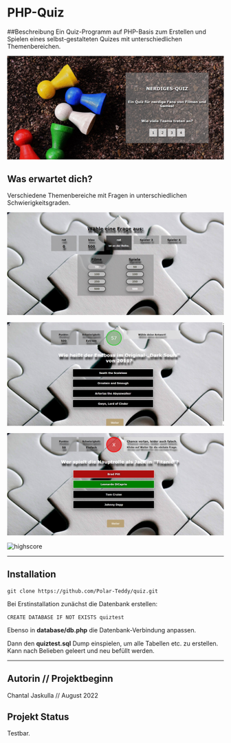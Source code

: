 # PHP-Quiz

##Beschreibung
Ein Quiz-Programm auf PHP-Basis zum Erstellen und Spielen
eines selbst-gestalteten Quizes mit unterschiedlichen Themenbereichen.

![main](img/Screenshot_main.png)

## Was erwartet dich?
Verschiedene Themenbereiche mit Fragen in unterschiedlichen Schwierigkeitsgraden.

![menu](img/Screenshot_menu.png)

![question](img/Screenshot_question.png)

![answer](img/Screenshot_answer.png)

![highscore](img/Screenshot_highscore.png)

***

## Installation
```
git clone https://github.com/Polar-Teddy/quiz.git
```
Bei Erstinstallation zunächst die Datenbank erstellen: 
```
CREATE DATABASE IF NOT EXISTS quiztest
```
Ebenso in <b>database/db.php</b> die Datenbank-Verbindung anpassen.

Dann den <b>quiztest.sql</b> Dump einspielen, um alle Tabellen etc. zu erstellen.
Kann nach Belieben geleert und neu befüllt werden.

***

## Autorin // Projektbeginn
Chantal Jaskulla // August 2022

## Projekt Status
Testbar.
